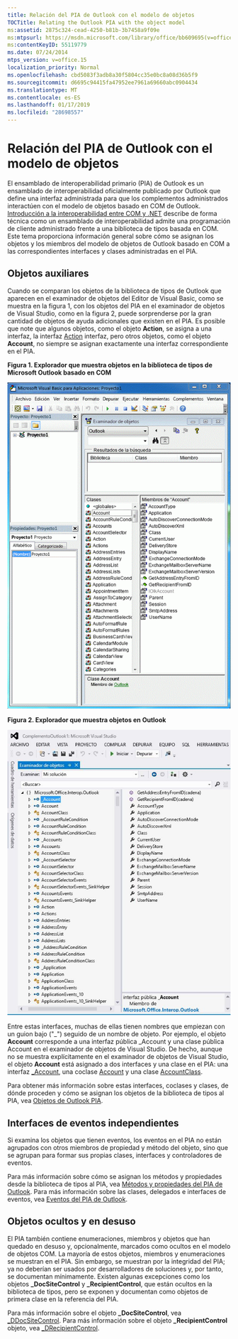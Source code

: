 ```yaml
---
title: Relación del PIA de Outlook con el modelo de objetos
TOCTitle: Relating the Outlook PIA with the object model
ms:assetid: 2875c324-cead-4250-b81b-3b7458a9f09e
ms:mtpsurl: https://msdn.microsoft.com/library/office/bb609695(v=office.15)
ms:contentKeyID: 55119779
ms.date: 07/24/2014
mtps_version: v=office.15
localization_priority: Normal
ms.openlocfilehash: cbd5083f3adb8a30f5804cc35e0bc8a08d36b5f9
ms.sourcegitcommit: d6695c94415fa47952ee7961a69660abc0904434
ms.translationtype: MT
ms.contentlocale: es-ES
ms.lasthandoff: 01/17/2019
ms.locfileid: "28698557"
---
```

# <a name="relating-the-outlook-pia-with-the-object-model"></a>Relación del PIA de Outlook con el modelo de objetos

El ensamblado de interoperabilidad primario (PIA) de Outlook es un ensamblado de interoperabilidad oficialmente publicado por Outlook que define una interfaz administrada para que los complementos administrados interactúen con el modelo de objetos basado en COM de Outlook. [Introducción a la interoperabilidad entre COM y .NET](introduction-to-interoperability-between-com-and-net.md) describe de forma técnica como un ensamblado de interoperabilidad admite una programación de cliente administrado frente a una biblioteca de tipos basada en COM. Este tema proporciona información general sobre cómo se asignan los objetos y los miembros del modelo de objetos de Outlook basado en COM a las correspondientes interfaces y clases administradas en el PIA.

## <a name="helper-objects"></a>Objetos auxiliares

Cuando se comparan los objetos de la biblioteca de tipos de Outlook que aparecen en el examinador de objetos del Editor de Visual Basic, como se muestra en la figura 1, con los objetos del PIA en el examinador de objetos de Visual Studio, como en la figura 2, puede sorprenderse por la gran cantidad de objetos de ayuda adicionales que existen en el PIA. Es posible que note que algunos objetos, como el objeto **Action**, se asigna a una interfaz, la interfaz [Action](https://msdn.microsoft.com/library/bb646971\(v=office.15\)) interfaz, pero otros objetos, como el objeto **Account**, no siempre se asignan exactamente una interfaz correspondiente en el PIA.

**Figura 1. Explorador que muestra objetos en la biblioteca de tipos de Microsoft Outlook basado en COM**

![Explorador que muestra objetos en la biblioteca de tipos de Microsoft Outlook basado en COM](media/pia-vba-project.gif)

**Figura 2. Explorador que muestra objetos en Outlook**

![Explorador que muestra objetos en Outlook](media/pia-object-browser.jpg)

Entre estas interfaces, muchas de ellas tienen nombres que empiezan con un guion bajo ("\_") seguido de un nombre de objeto. Por ejemplo, el objeto **Account** corresponde a una interfaz pública \_Account y una clase pública Account en el examinador de objetos de Visual Studio. De hecho, aunque no se muestra explícitamente en el examinador de objetos de Visual Studio, el objeto **Account** está asignado a dos interfaces y una clase en el PIA: una interfaz [\_Account](https://msdn.microsoft.com/library/bb609471\(v=office.15\)), una coclase [Account](https://msdn.microsoft.com/library/bb645103\(v=office.15\)) y una clase [AccountClass](https://msdn.microsoft.com/library/bb645768\(v=office.15\)). 

Para obtener más información sobre estas interfaces, coclases y clases, de dónde proceden y cómo se asignan los objetos de la biblioteca de tipos al PIA, vea [Objetos de Outlook PIA](objects-in-the-outlook-pia.md).

## <a name="separate-event-interfaces"></a>Interfaces de eventos independientes

Si examina los objetos que tienen eventos, los eventos en el PIA no están agrupados con otros miembros de propiedad y método del objeto, sino que se agrupan para formar sus propias clases, interfaces y controladores de eventos. 

Para más información sobre cómo se asignan los métodos y propiedades desde la biblioteca de tipos al PIA, vea [Métodos y propiedades del PIA de Outlook](methods-and-properties-in-the-outlook-pia.md). Para más información sobre las clases, delegados e interfaces de eventos, vea [Eventos del PIA de Outlook](events-in-the-outlook-pia.md).

## <a name="hidden-and-deprecated-objects"></a>Objetos ocultos y en desuso

El PIA también contiene enumeraciones, miembros y objetos que han quedado en desuso y, opcionalmente, marcados como ocultos en el modelo de objetos COM. La mayoría de estos objetos, miembros y enumeraciones se muestran en el PIA. Sin embargo, se muestran por la integridad del PIA; ya no deberían ser usados por desarrolladores de soluciones y, por tanto, se documentan mínimamente. Existen algunas excepciones como los objetos **\_DocSiteControl** y **\_RecipientControl**, que están ocultos en la biblioteca de tipos, pero se exponen y documentan como objetos de primera clase en la referencia del PIA. 

Para más información sobre el objeto **\_DocSiteControl**, vea [\_DDocSiteControl](https://msdn.microsoft.com/library/bb609520\(v=office.15\)). Para más información sobre el objeto **\_RecipientControl** objeto, vea [ \_DRecipientControl](https://msdn.microsoft.com/library/bb609501\(v=office.15\)).



